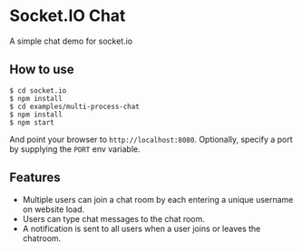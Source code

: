 
# Socket.IO Chat

A simple chat demo for socket.io

## How to use

```
$ cd socket.io
$ npm install
$ cd examples/multi-process-chat
$ npm install
$ npm start
```

And point your browser to `http://localhost:8080`. Optionally, specify
a port by supplying the `PORT` env variable.

## Features

- Multiple users can join a chat room by each entering a unique username
on website load.
- Users can type chat messages to the chat room.
- A notification is sent to all users when a user joins or leaves
the chatroom.
